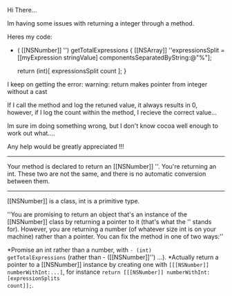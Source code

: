 Hi There...

Im having some issues with returning a integer through a method.

Heres my code:
- ( [[NSNumber]] '') getTotalExpressions
{
	[[NSArray]]  ''expressionsSplit = [[myExpression stringValue] componentsSeparatedByString:@"%"];
	
	return (int)[ expressionsSplit count ];
}

I keep on getting the error:
warning: return makes pointer from integer without a cast

If I call the method and log the retuned value, it always results in 0, however, if I log the count within the method, I recieve the correct value...

Im sure im doing something wrong, but I don't know cocoa well enough to work out what....

Any help would be greatly appreciated !!!

----

Your method is declared to return an [[NSNumber]] ''. You're returning an int. These two are not the same, and there is no automatic conversion between them.

----
[[NSNumber]] is a class, int is a primitive type.

''You are promising to return an object that's an instance of the [[NSNumber]] class by returning a pointer to it (that's what the '' stands for). However, you are returning a number (of whatever size int is on your machine) rather than a pointer. You can fix the method in one of two ways:''


*Promise an int rather than a number, with <code>- (int) getTotalExpressions</code> (rather than - ([[NSNumber]]'') ...).
*Actually return a pointer to a [[NSNumber]] instance by creating one with <code>[[[NSNumber]] numberWithInt:...]</code>, for instance <code>return [[[NSNumber]] numberWithInt:[expressionSplits count]];</code>.